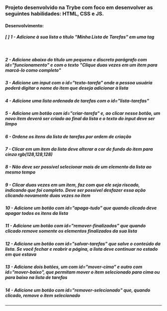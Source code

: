 ### Projeto desenvolvido na Trybe com foco em desenvolver as seguintes habilidades: HTML, CSS e JS.

#### Desenvolvimento:

##### [ ] 1 - Adicione à sua lista o título "Minha Lista de Tarefas" em uma tag <header>

##### 2 - Adicione abaixo do título um pequeno e discreto parágrafo com id="funcionamento" e com o texto "Clique duas vezes em um item para marcá-lo como completo"

##### 3 - Adicione um input com o id="texto-tarefa" onde a pessoa usuária poderá digitar o nome do item que deseja adicionar à lista

##### 4 - Adicione uma lista ordenada de tarefas com o id="lista-tarefas"

##### 5 - Adicione um botão com id="criar-tarefa" e, ao clicar nesse botão, um novo item deverá ser criado ao final da lista e o texto do input deve ser limpo

##### 6 - Ordene os itens da lista de tarefas por ordem de criação

##### 7 - Clicar em um item da lista deve alterar a cor de fundo do item para cinza rgb(128,128,128)

##### 8 - Não deve ser possível selecionar mais de um elemento da lista ao mesmo tempo

##### 9 - Clicar duas vezes em um item, faz com que ele seja riscado, indicando que foi completo. Deve ser possível desfazer essa ação clicando novamente duas vezes no item

##### 10 - Adicione um botão com id="apaga-tudo" que quando clicado deve apagar todos os itens da lista

##### 11 - Adicione um botão com id="remover-finalizados" que quando clicado remove **somente** os elementos finalizados da sua lista

##### 12 - Adicione um botão com id="salvar-tarefas" que salve o conteúdo da lista. Se você fechar e reabrir a página, a lista deve continuar no estado em que estava

##### 13 - Adicione dois botões, um com id="mover-cima" e outro com id="mover-baixo", que permitam mover o item selecionado para cima ou para baixo na lista de tarefas

##### 14 - Adicione um botão com id="remover-selecionado" que, quando clicado, remove o item selecionado

---
